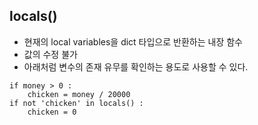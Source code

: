 ## locals()

- 현재의 local variables을 dict 타입으로 반환하는 내장 함수
- 값의 수정 불가
- 아래처럼 변수의 존재 유무를 확인하는 용도로 사용할 수 있다.
```
if money > 0 :
    chicken = money / 20000
if not 'chicken' in locals() : 
    chicken = 0
```
